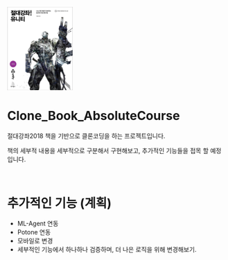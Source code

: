 <img
  src="./Image/절대강좌2018.jpg"
  width="30%"
  height="30%"
/>

# Clone_Book_AbsoluteCourse
절대강좌2018 책을 기반으로 클론코딩을 하는 프로젝트입니다.

책의 세부적 내용을 세부적으로 구분해서 구현해보고, 추가적인 기능들을 접목 할 예정입니다.

<br/>

# 추가적인 기능 (계획)
 - ML-Agent 연동
 - Potone 연동
 - 모바일로 변경
 - 세부적인 기능에서 하나하나 검증하며, 더 나은 로직을 위해 변경해보기.
